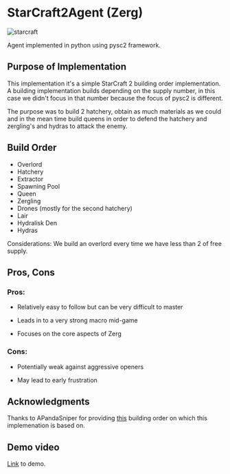 # StarCraft2Agent (Zerg)
![starcraft](https://bnetcmsus-a.akamaihd.net/cms/carousel_header/YYFJAEYVDXJQ1538090707313.png)

Agent implemented in python using pysc2 framework.

## Purpose of Implementation

This implementation it's a simple StarCraft 2 building order implementation. A building implementation builds depending on the supply number, in this case we didn't focus in that number because the focus of pysc2 is different. 

The purpose was to build 2 hatchery, obtain as much materials as we could and in the mean time build queens in order to defend the hatchery and zergling's and hydras to attack the enemy.

## Build Order

* Overlord	  
* Hatchery
* Extractor
* Spawning Pool 
* Queen  
* Zergling
* Drones (mostly for the second hatchery)
* Lair
* Hydralisk Den
* Hydras

Considerations: We build an overlord every time we have less than 2 of free supply.

## Pros, Cons 

### Pros:

* Relatively easy to follow but can be very difficult to master

* Leads in to a very strong macro mid-game

* Focuses on the core aspects of Zerg

### Cons:

* Potentially weak against aggressive openers

* May lead to early frustration

## Acknowledgments

Thanks to APandaSniper for providing [this](https://lotv.spawningtool.com/build/82658/) building order on which this implemenation is based on.

## Demo video

[Link](https://drive.google.com/open?id=1VJBdAKkD1QA7f0LTKitQr9px0WZyLsKi) to demo.
